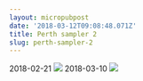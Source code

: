 ```yaml
---
layout: micropubpost
date: '2018-03-12T09:08:48.071Z'
title: Perth sampler 2
slug: perth-sampler-2
---
```

2018-02-21 [![](http://reece.work/media/2018-03-32914/image.jpg)](http://reece.work/media/2018-03-32914/image.jpg) 2018-03-10 [![](http://reece.work/media/2018-03-32921/image.jpg)](http://reece.work/media/2018-03-32921/image.jpg)
